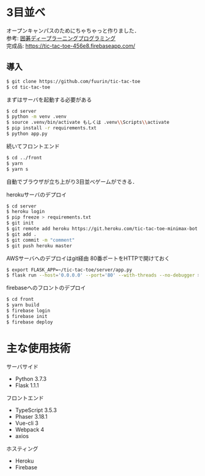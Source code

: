 # 3目並べ
オープンキャンパスのためにちゃちゃっと作りました．  
参考: [囲碁ディープラーニングプログラミング](https://www.amazon.co.jp/dp/B07RW5NN1D/ref=dp-kindle-redirect?_encoding=UTF8&btkr=1)  
完成品: https://tic-tac-toe-456e8.firebaseapp.com/

## 導入
``` bash
$ git clone https://github.com/fuurin/tic-tac-toe
$ cd tic-tac-toe
```

まずはサーバを起動する必要がある
``` bash
$ cd server
$ python -m venv .venv
$ source .venv/bin/activate もしくは .venv\\Scripts\\activate
$ pip install -r requirements.txt
$ python app.py
```
  
続いてフロントエンド  
``` bash
$ cd ../front
$ yarn
$ yarn s
```
  
自動でブラウザが立ち上がり3目並べゲームができる．  


herokuサーバのデプロイ  
``` bash
$ cd server
$ heroku login
$ pip freeze > requirements.txt
$ git init
$ git remote add heroku https://git.heroku.com/tic-tac-toe-minimax-bot.git
$ git add .
$ git commit -m "comment"
$ git push heroku master
```

AWSサーバへのデプロイはgit経由
80番ポートをHTTPで開けておく
``` bash
$ export FLASK_APP=~/tic-tac-toe/server/app.py
$ flask run --host='0.0.0.0' --port='80' --with-threads --no-debugger >> log.txt &
```

firebaseへのフロントのデプロイ
``` bash
$ cd front
$ yarn build
$ firebase login
$ firebase init
$ firebase deploy
```

# 主な使用技術
サーバサイド  
- Python 3.7.3
- Flask 1.1.1
  
フロントエンド  
- TypeScript 3.5.3
- Phaser 3.18.1
- Vue-cli 3
- Webpack 4
- axios
  
ホスティング  
- Heroku
- Firebase